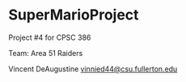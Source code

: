 # SuperMarioProject
Project #4 for CPSC 386

Team: Area 51 Raiders

Vincent DeAugustine 
vinnied44@csu.fullerton.edu
